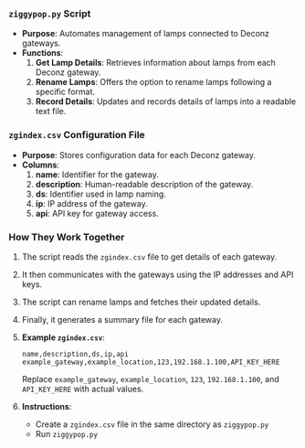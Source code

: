 
### `ziggypop.py` Script
- **Purpose**: Automates management of lamps connected to Deconz gateways.
- **Functions**:
  1. **Get Lamp Details**: Retrieves information about lamps from each Deconz gateway.
  2. **Rename Lamps**: Offers the option to rename lamps following a specific format.
  3. **Record Details**: Updates and records details of lamps into a readable text file.

### `zgindex.csv` Configuration File
- **Purpose**: Stores configuration data for each Deconz gateway.
- **Columns**:
  1. **name**: Identifier for the gateway.
  2. **description**: Human-readable description of the gateway.
  3. **ds**: Identifier used in lamp naming.
  4. **ip**: IP address of the gateway.
  5. **api**: API key for gateway access.

### How They Work Together
1. The script reads the `zgindex.csv` file to get details of each gateway.
2. It then communicates with the gateways using the IP addresses and API keys.
3. The script can rename lamps and fetches their updated details.
4. Finally, it generates a summary file for each gateway.

1. **Example `zgindex.csv`**:
   ```
   name,description,ds,ip,api
   example_gateway,example_location,123,192.168.1.100,API_KEY_HERE
   ```
   Replace `example_gateway`, `example_location`, `123`, `192.168.1.100`, and `API_KEY_HERE` with actual values.

2. **Instructions**:
   - Create a `zgindex.csv` file in the same directory as `ziggypop.py`
   - Run `ziggypop.py`
